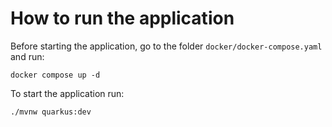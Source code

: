 # How to run the application

Before starting the application, go to the folder `docker/docker-compose.yaml` and run:
```
docker compose up -d
```

To start the application run:
```
./mvnw quarkus:dev
```
